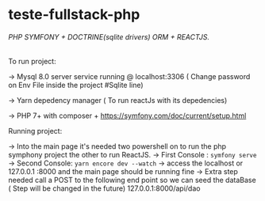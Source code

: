 # teste-fullstack-php

###### PHP SYMFONY + DOCTRINE(sqlite drivers) ORM + REACTJS.

To run project: 

-> Mysql 8.0 server service running @ localhost:3306 ( Change password on Env File inside the project #Sqlite line) 

-> Yarn depedency manager ( To run reactJs with its depedencies)

-> PHP 7+ with composer + https://symfony.com/doc/current/setup.html

Running project: 

-> Into the main page it's needed two powershell on to run the php symphony project the other to run ReactJS.
-> First Console : `symfony serve`
-> Second Console: `yarn encore dev --watch`
-> access the localhost or 127.0.0.1 :8000 and the main page should be running fine
-> Extra step needed call a POST to the following end point so we can seed the dataBase ( Step will be changed in the future) 127.0.0.1:8000/api/dao
